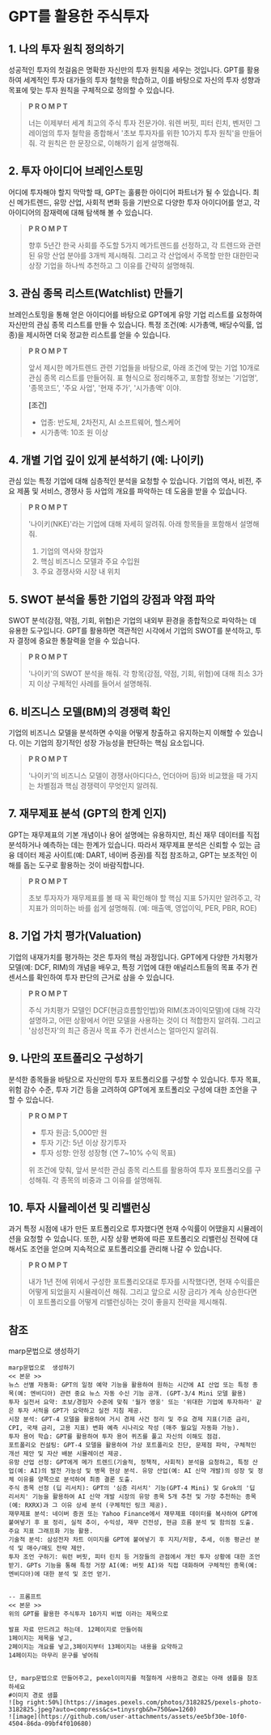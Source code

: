 
# GPT를 활용한 주식투자

## 1. 나의 투자 원칙 정의하기
성공적인 투자의 첫걸음은 명확한 자신만의 투자 원칙을 세우는 것입니다. GPT를 활용하여 세계적인 투자 대가들의 투자 철학을 학습하고, 이를 바탕으로 자신의 투자 성향과 목표에 맞는 투자 원칙을 구체적으로 정의할 수 있습니다.

> **P R O M P T**
>
> 너는 이제부터 세계 최고의 주식 투자 전문가야. 워렌 버핏, 피터 린치, 벤저민 그레이엄의 투자 철학을 종합해서 '초보 투자자를 위한 10가지 투자 원칙'을 만들어줘. 각 원칙은 한 문장으로, 이해하기 쉽게 설명해줘.

## 2. 투자 아이디어 브레인스토밍
어디에 투자해야 할지 막막할 때, GPT는 훌륭한 아이디어 파트너가 될 수 있습니다. 최신 메가트렌드, 유망 산업, 사회적 변화 등을 기반으로 다양한 투자 아이디어를 얻고, 각 아이디어의 잠재력에 대해 탐색해 볼 수 있습니다.

> **P R O M P T**
>
> 향후 5년간 한국 사회를 주도할 5가지 메가트렌드를 선정하고, 각 트렌드와 관련된 유망 산업 분야를 3개씩 제시해줘. 그리고 각 산업에서 주목할 만한 대한민국 상장 기업을 하나씩 추천하고 그 이유를 간략히 설명해줘.

## 3. 관심 종목 리스트(Watchlist) 만들기
브레인스토밍을 통해 얻은 아이디어를 바탕으로 GPT에게 유망 기업 리스트를 요청하여 자신만의 관심 종목 리스트를 만들 수 있습니다. 특정 조건(예: 시가총액, 배당수익률, 업종)을 제시하면 더욱 정교한 리스트를 얻을 수 있습니다.

> **P R O M P T**
>
> 앞서 제시한 메가트렌드 관련 기업들을 바탕으로, 아래 조건에 맞는 기업 10개로 관심 종목 리스트를 만들어줘. 표 형식으로 정리해주고, 포함할 정보는 '기업명', '종목코드', '주요 사업', '현재 주가', '시가총액' 이야.
>
> **[조건]**
> - 업종: 반도체, 2차전지, AI 소프트웨어, 헬스케어
> - 시가총액: 10조 원 이상

## 4. 개별 기업 깊이 있게 분석하기 (예: 나이키)
관심 있는 특정 기업에 대해 심층적인 분석을 요청할 수 있습니다. 기업의 역사, 비전, 주요 제품 및 서비스, 경쟁사 등 사업의 개요를 파악하는 데 도움을 받을 수 있습니다.

> **P R O M P T**
>
> '나이키(NKE)'라는 기업에 대해 자세히 알려줘. 아래 항목들을 포함해서 설명해줘.
> 1. 기업의 역사와 창업자
> 2. 핵심 비즈니스 모델과 주요 수입원
> 3. 주요 경쟁사와 시장 내 위치

## 5. SWOT 분석을 통한 기업의 강점과 약점 파악
SWOT 분석(강점, 약점, 기회, 위협)은 기업의 내외부 환경을 종합적으로 파악하는 데 유용한 도구입니다. GPT를 활용하면 객관적인 시각에서 기업의 SWOT를 분석하고, 투자 결정에 중요한 통찰력을 얻을 수 있습니다.

> **P R O M P T**
>
> '나이키'의 SWOT 분석을 해줘. 각 항목(강점, 약점, 기회, 위협)에 대해 최소 3가지 이상 구체적인 사례를 들어서 설명해줘.

## 6. 비즈니스 모델(BM)의 경쟁력 확인
기업의 비즈니스 모델을 분석하면 수익을 어떻게 창출하고 유지하는지 이해할 수 있습니다. 이는 기업의 장기적인 성장 가능성을 판단하는 핵심 요소입니다.

> **P R O M P T**
>
> '나이키'의 비즈니스 모델이 경쟁사(아디다스, 언더아머 등)와 비교했을 때 가지는 차별점과 핵심 경쟁력이 무엇인지 알려줘.

## 7. 재무제표 분석 (GPT의 한계 인지)
GPT는 재무제표의 기본 개념이나 용어 설명에는 유용하지만, 최신 재무 데이터를 직접 분석하거나 예측하는 데는 한계가 있습니다. 따라서 재무제표 분석은 신뢰할 수 있는 금융 데이터 제공 사이트(예: DART, 네이버 증권)를 직접 참조하고, GPT는 보조적인 이해를 돕는 도구로 활용하는 것이 바람직합니다.

> **P R O M P T**
>
> 초보 투자자가 재무제표를 볼 때 꼭 확인해야 할 핵심 지표 5가지만 알려주고, 각 지표가 의미하는 바를 쉽게 설명해줘. (예: 매출액, 영업이익, PER, PBR, ROE)

## 8. 기업 가치 평가(Valuation)
기업의 내재가치를 평가하는 것은 투자의 핵심 과정입니다. GPT에게 다양한 가치평가 모델(예: DCF, RIM)의 개념을 배우고, 특정 기업에 대한 애널리스트들의 목표 주가 컨센서스를 확인하여 투자 판단의 근거로 삼을 수 있습니다.

> **P R O M P T**
>
> 주식 가치평가 모델인 DCF(현금흐름할인법)와 RIM(초과이익모델)에 대해 각각 설명하고, 어떤 상황에서 어떤 모델을 사용하는 것이 더 적합한지 알려줘. 그리고 '삼성전자'의 최근 증권사 목표 주가 컨센서스는 얼마인지 알려줘.

## 9. 나만의 포트폴리오 구성하기
분석한 종목들을 바탕으로 자신만의 투자 포트폴리오를 구성할 수 있습니다. 투자 목표, 위험 감수 수준, 투자 기간 등을 고려하여 GPT에게 포트폴리오 구성에 대한 조언을 구할 수 있습니다.

> **P R O M P T**
>
> - 투자 원금: 5,000만 원
> - 투자 기간: 5년 이상 장기투자
> - 투자 성향: 안정 성장형 (연 7~10% 수익 목표)
>
> 위 조건에 맞춰, 앞서 분석한 관심 종목 리스트를 활용하여 투자 포트폴리오를 구성해줘. 각 종목의 비중과 그 이유를 설명해줘.

## 10. 투자 시뮬레이션 및 리밸런싱
과거 특정 시점에 내가 만든 포트폴리오로 투자했다면 현재 수익률이 어땠을지 시뮬레이션을 요청할 수 있습니다. 또한, 시장 상황 변화에 따른 포트폴리오 리밸런싱 전략에 대해서도 조언을 얻으며 지속적으로 포트폴리오를 관리해 나갈 수 있습니다.

> **P R O M P T**
>
> 내가 1년 전에 위에서 구성한 포트폴리오대로 투자를 시작했다면, 현재 수익률은 어떻게 되었을지 시뮬레이션 해줘. 그리고 앞으로 시장 금리가 계속 상승한다면 이 포트폴리오를 어떻게 리밸런싱하는 것이 좋을지 전략을 제시해줘.


## 참조 
marp문법으로  생성하기 
```
marp문법으로  생성하기 
<< 본문 >>
뉴스 선별 자동화: GPT의 일정 예약 기능을 활용하여 원하는 시간에 AI 산업 또는 특정 종목(예: 엔비디아) 관련 중요 뉴스 자동 수신 기능 공개. (GPT-3/4 Mini 모델 활용)
투자 실전서 요약: 초보/경험자 수준에 맞춰 '월가 영웅' 또는 '위대한 기업에 투자하라' 같은 투자 서적을 GPT가 요약하고 실전 지침 제공.
시장 분석: GPT-4 모델을 활용하여 거시 경제 사건 정리 및 주요 경제 지표(기준 금리, CPI, 국채 금리, 고용 지표) 변화 예측 시나리오 작성 (매주 월요일 자동화 가능).
투자 용어 학습: GPT를 활용하여 투자 용어 퀴즈를 풀고 자신의 이해도 점검.
포트폴리오 컨설팅: GPT-4 모델을 활용하여 가상 포트폴리오 진단, 문제점 파악, 구체적인 개선 제안 및 자산 배분 시뮬레이션 제공.
유망 산업 선정: GPT에게 메가 트렌드(기술적, 정책적, 사회적) 분석을 요청하고, 특정 산업(예: AI)의 발전 가능성 및 병목 현상 분석. 유망 산업(예: AI 신약 개발)의 성장 및 정체 이유를 양쪽으로 분석하여 최종 결론 도출.
주식 종목 선정 (딥 리서치): GPT의 '심층 리서치' 기능(GPT-4 Mini) 및 Grok의 '딥 리서치' 기능을 활용하여 AI 신약 개발 시장의 유망 종목 5개 추천 및 가장 추천하는 종목(예: RXRX)과 그 이유 상세 분석 (구체적인 링크 제공).
재무제표 분석: 네이버 증권 또는 Yahoo Finance에서 재무제표 데이터를 복사하여 GPT에 붙여넣기 후 표 정리, 실적 추이, 수익성, 재무 건전성, 현금 흐름 분석 및 함의점 도출. 주요 지표 그래프화 기능 활용.
기술적 분석: 삼성전자 차트 이미지를 GPT에 붙여넣기 후 지지/저항, 추세, 이동 평균선 분석 및 매수/매도 전략 제안.
투자 조언 구하기: 워런 버핏, 피터 린치 등 거장들의 관점에서 개인 투자 상황에 대한 조언 받기. GPTs 기능을 통해 특정 거장 AI(예: 버핏 AI)와 직접 대화하며 구체적인 종목(예: 엔비디아)에 대한 분석 및 조언 얻기.


-- 프롬프트 
<< 본문 >>
위의 GPT를 활용한 주식투자 10가지 비법 이라는 제목으로 

발표 자료 만드려고 하는데. 12페이지로 만들어줘 
1페이지는 제목을 넣고,
2페이지는 개요를 넣고,3페이지부터 13페이지는 내용을 요약하고
14페이지는 마무리 문구를 넣어줘


단, marp문법으로 만들어주고, pexel이미지를 적절하게 사용하고 경로는 아래 샘플을 참조 하세요 
#이미지 경로 샘플 
![bg right:50%](https://images.pexels.com/photos/3182825/pexels-photo-3182825.jpeg?auto=compress&cs=tinysrgb&h=750&w=1260)
![image](https://github.com/user-attachments/assets/ee5bf30e-10f0-4504-86da-09bf4f010680)
```
